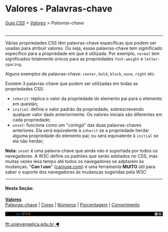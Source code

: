# Valores - Palavras-chave
###### [Guia CSS](../README.md) > [Valores](./valores) > Palavras-chave
---

Várias propriedades CSS têm palavras-chave específicas que podem ser usadas para atribuir valores. Ou seja, essas palavras-chave tem siginificado específico para a propriedade em que é utilizada. Por exemplo, `normal` tem significados totalmente únicos para as propriedades `font-weight` e `letter-spacing`. 

Alguns exemplos de palavras-chave: `center`, `bold`, `block`, `none`, `right` etc.

Existem 3 palavras-chave que podem ser utilizadas em todas as propriedades CSS:

- `inherit`: replica o valor da propriedade do elemento pai para o elemento em questão;
- `initial`: define o valor padrão da propriedade, sobrescrevendo qualquer valor dado anteriormente. Os valores iniciais são diferentes em cada propriedade;
- `unset`:  funciona como um "*coringa*" das duas palavras-chaves anteriores. Ela será equivalente à `inherit` se a propriedade herdar alguma propriedade do elemento pai; ou será equivalente à `initial` se ela não herdar;

**Nota:** `unset` é uma palavra-chave que ainda não é suportada por todos os navegadores. A W3C define os padrões que serão adotados no CSS, mas muitas vezes leva tempo até todos os navegadores se adptarem às mudanças. "**Can I use**" ([caniuse.com](https://caniuse.com/)) é uma ferramenta **MUITO** útil para saber o suporte dos navegadores às mudanças sugeridas pela W3C

---
#### Nesta Seção:
[**Valores**](./valores.md)  
[Palavras-chave](./palavras-chave.md) | [Cores](./cores.md) | [Números](./numeros.md) | [Porcentagem](./porcentagem.md) | [Comprimento](./comprimento.md) 

<img src="../assets/guia-css-linha-horizontal.jpg">

[ftt.unievangelica.edu.br :arrow_backward:](http://ftt.unievangelica.edu.br) 